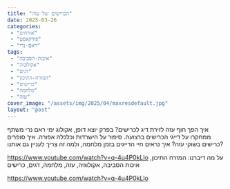 ```yaml
---
title: "הכרישים של עזה"
date: 2025-03-26
categories: 
 - "אורחים"
 - "פודקאסט"
 - "ראם-נרי"
tags: 
 - "איכות-הסביבה"
 - "אקולוגיה"
 - "דגים"
 - "המזרח-התיכון"
 - "כרישים"
 - "מלחמה"
 - "עזה"
cover_image: "/assets/img/2025/04/maxresdefault.jpg"
layout: "post"
---
```


איך הפך חוף עזה לזירת דיג לכרישים? בפרק יוצא דופן, אקולוג ימי ראם נרי משתף ממחקרו על דייגי הכרישים ברצועה. סיפור על הישרדות וכלכלה אפורה. איך סופרים כרישים בשוקי עזה? איך נראים חיי הדייגים בזמן מלחמה, ולמה זה צריך לעניין גם אותנו?

<https://www.youtube.com/watch?v=q-4u4P0kLlo>
על מה דיברנו: המזרח התיכון, איכות הסביבה, אקולוגיה, עזה, מלחמה, דגים, כרישים

<https://www.youtube.com/watch?v=q-4u4P0kLlo>
